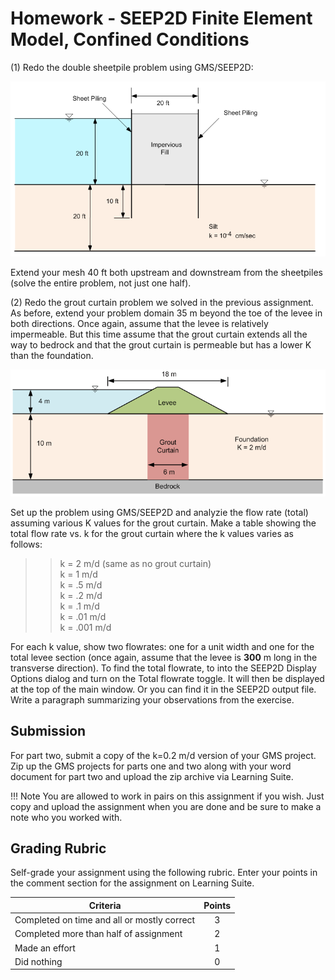 # Homework - SEEP2D Finite Element Model, Confined Conditions

(1) Redo the double sheetpile problem using GMS/SEEP2D:

![sheetpile_dual.gif](sheetpile_dual.gif)

Extend your mesh 40 ft both upstream and downstream from the sheetpiles (solve the entire problem, not just one half).

(2) Redo the grout curtain problem we solved in the previous assignment. As before, extend your problem domain 35 m beyond the toe of the levee in both directions. Once again, assume that the levee is relatively impermeable. But this time assume that the grout curtain extends all the way to bedrock and that the grout curtain is permeable but has a lower K than the foundation.

![levee.gif](levee.gif)

Set up the problem using GMS/SEEP2D and analyzie the flow rate (total) assuming various K values for the grout curtain. Make a table showing the total flow rate vs. k for the grout curtain where the k values varies as follows:

>>k = 2 m/d (same as no grout curtain)<br>
k = 1 m/d<br>
k = .5 m/d<br>
k = .2 m/d<br>
k = .1 m/d<br>
k = .01 m/d<br>
k = .001 m/d<br>

For each k value, show two flowrates: one for a unit width and one for the total levee section (once again, assume that the levee is **300** m long in the transverse direction). To find the total flowrate, to into the SEEP2D Display Options dialog and turn on the Total flowrate toggle. It will then be displayed at the top of the main window. Or you can find it in the SEEP2D output file. Write a paragraph summarizing your observations from the exercise.

## Submission

For part two, submit a copy of the k=0.2 m/d version of your GMS project. Zip up the GMS projects for parts one and two along with your word document for part two and upload the zip archive via Learning Suite.

!!! Note
    You are allowed to work in pairs on this assignment if you wish. Just copy and upload the assignment when you are done and be sure to make a note who you worked with.

## Grading Rubric

Self-grade your assignment using the following rubric. Enter your points in the comment section for the assignment on Learning Suite.

| Criteria                                    | Points |
|---------------------------------------------|:------:|
| Completed on time and all or mostly correct |   3    |
| Completed more than half of assignment      |   2    |
| Made an effort                              |   1    |
| Did nothing                                 |   0    |